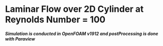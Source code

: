 # Laminar Flow over 2D Cylinder at Reynolds Number = 100 
##### Simulation is conducted in OpenFOAM v1912 and postProcessing is done with Paraview
